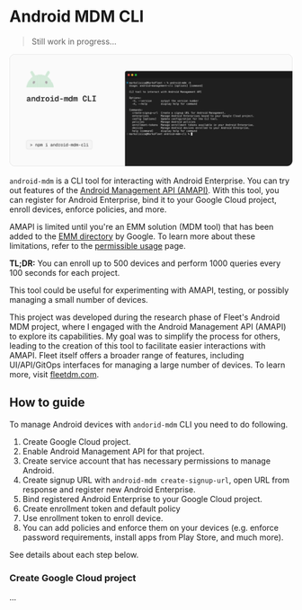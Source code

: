 # Android MDM CLI

> Still work in progress...

![Cover image for anroid-mdm CLI](./cover-img.png)

`android-mdm` is a CLI tool for interacting with Android Enterprise. You can try out features of the [Android Management API (AMAPI)](https://developers.google.com/android/management). With this tool, you can register for Android Enterprise, bind it to your Google Cloud project, enroll devices, enforce policies, and more.

AMAPI is limited until you're an EMM solution (MDM tool) that has been added to the [EMM directory](https://androidenterprisepartners.withgoogle.com/emm/) by Google. To learn more about these limitations, refer to the [permissible usage](https://developers.google.com/android/management/permissible-usage) page.

**TL;DR:** You can enroll up to 500 devices and perform 1000 queries every 100 seconds for each project.

This tool could be useful for experimenting with AMAPI, testing, or possibly managing a small number of devices.

This project was developed during the research phase of Fleet's Android MDM project, where I engaged with the Android Management API (AMAPI) to explore its capabilities. My goal was to simplify the process for others, leading to the creation of this tool to facilitate easier interactions with AMAPI. Fleet itself offers a broader range of features, including UI/API/GitOps interfaces for managing a large number of devices. To learn more, visit [fleetdm.com](https://fleetdm.com).

## How to guide

To manage Android devices with `andorid-mdm` CLI you need to do following.

1. Create Google Cloud project.
2. Enable Android Management API for that project.
3. Create service account that has necessary permissions to manage Android.
4. Create signup URL with `android-mdm create-signup-url`, open URL from response and register new Android Enterprise.
5. Bind registered Android Enterprise to your Google Cloud project.
6. Create enrollment token and default policy
7. Use enrollment token to enroll device.
8. You can add policies and enforce them on your devices (e.g. enforce password requirements, install apps from Play Store, and much more).

See details about each step below.

### Create Google Cloud project 

...


